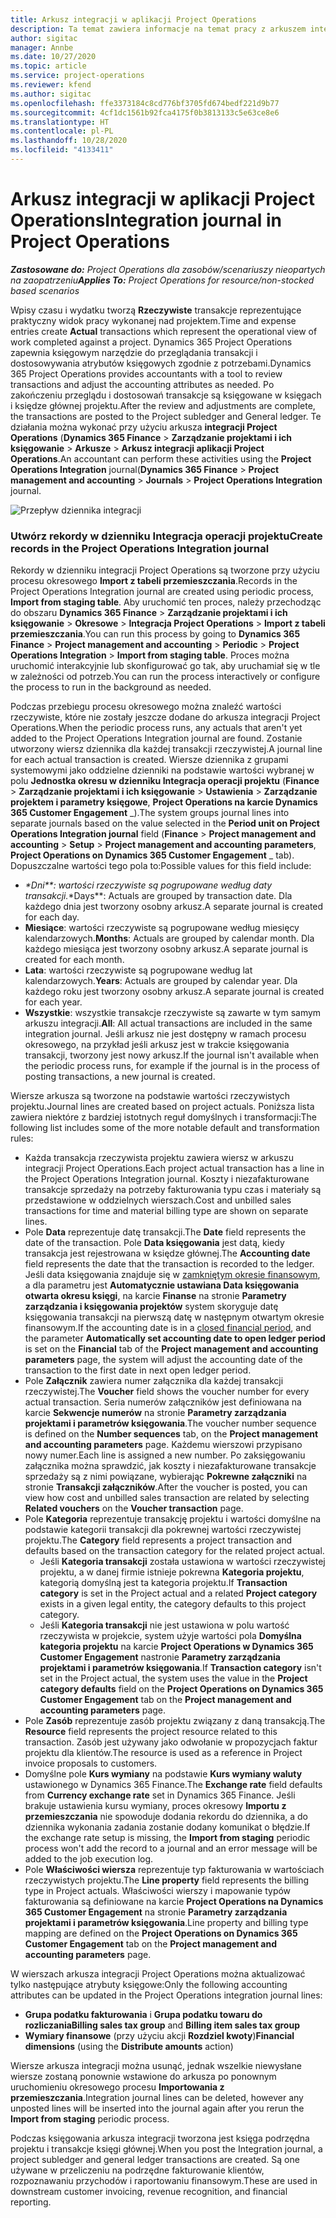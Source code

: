 ```yaml
---
title: Arkusz integracji w aplikacji Project Operations
description: Ta temat zawiera informacje na temat pracy z arkuszem integracji w Project Operations.
author: sigitac
manager: Annbe
ms.date: 10/27/2020
ms.topic: article
ms.service: project-operations
ms.reviewer: kfend
ms.author: sigitac
ms.openlocfilehash: ffe3373184c8cd776bf3705fd674bedf221d9b77
ms.sourcegitcommit: 4cf1dc1561b92fca4175f0b3813133c5e63ce8e6
ms.translationtype: HT
ms.contentlocale: pl-PL
ms.lasthandoff: 10/28/2020
ms.locfileid: "4133411"
---
```

# <a name="integration-journal-in-project-operations"></a><span data-ttu-id="b18c2-103">Arkusz integracji w aplikacji Project Operations</span><span class="sxs-lookup"><span data-stu-id="b18c2-103">Integration journal in Project Operations</span></span>

<span data-ttu-id="b18c2-104">_**Zastosowane do:** Project Operations dla zasobów/scenariuszy nieopartych na zaopatrzeniu_</span><span class="sxs-lookup"><span data-stu-id="b18c2-104">_**Applies To:** Project Operations for resource/non-stocked based scenarios_</span></span>

<span data-ttu-id="b18c2-105">Wpisy czasu i wydatku tworzą **Rzeczywiste** transakcje reprezentujące praktyczny widok pracy wykonanej nad projektem.</span><span class="sxs-lookup"><span data-stu-id="b18c2-105">Time and expense entries create **Actual** transactions which represent the operational view of work completed against a project.</span></span> <span data-ttu-id="b18c2-106">Dynamics 365 Project Operations zapewnia księgowym narzędzie do przeglądania transakcji i dostosowywania atrybutów księgowych zgodnie z potrzebami.</span><span class="sxs-lookup"><span data-stu-id="b18c2-106">Dynamics 365 Project Operations provides accountants with a tool to review transactions and adjust the accounting attributes as needed.</span></span> <span data-ttu-id="b18c2-107">Po zakończeniu przeglądu i dostosowań transakcje są księgowane w księgach i księdze głównej projektu.</span><span class="sxs-lookup"><span data-stu-id="b18c2-107">After the review and adjustments are complete, the transactions are posted to the Project subledger and General ledger.</span></span> <span data-ttu-id="b18c2-108">Te działania można wykonać przy użyciu arkusza **integracji Project Operations** (**Dynamics 365 Finance** > **Zarządzanie projektami i ich księgowanie** > **Arkusze** > **Arkusz integracji aplikacji Project Operations**.</span><span class="sxs-lookup"><span data-stu-id="b18c2-108">An accountant can perform these activities using the **Project Operations Integration** journal(**Dynamics 365 Finance** > **Project management and accounting** > **Journals** > **Project Operations Integration** journal.</span></span>

![Przepływ dziennika integracji](./media/IntegrationJournal.png)

### <a name="create-records-in-the-project-operations-integration-journal"></a><span data-ttu-id="b18c2-110">Utwórz rekordy w dzienniku Integracja operacji projektu</span><span class="sxs-lookup"><span data-stu-id="b18c2-110">Create records in the Project Operations Integration journal</span></span>

<span data-ttu-id="b18c2-111">Rekordy w dzienniku integracji Project Operations są tworzone przy użyciu procesu okresowego **Import z tabeli przemieszczania**.</span><span class="sxs-lookup"><span data-stu-id="b18c2-111">Records in the Project Operations Integration journal are created using periodic process, **Import from staging table**.</span></span> <span data-ttu-id="b18c2-112">Aby uruchomić ten proces, należy przechodząc do obszaru **Dynamics 365 Finance** > **Zarządzanie projektami i ich księgowanie** > **Okresowe** > **Integracja Project Operations** > **Import z tabeli przemieszczania**.</span><span class="sxs-lookup"><span data-stu-id="b18c2-112">You can run this process by going to **Dynamics 365 Finance** > **Project management and accounting** > **Periodic** > **Project Operations Integration** > **Import from staging table**.</span></span> <span data-ttu-id="b18c2-113">Proces można uruchomić interakcyjnie lub skonfigurować go tak, aby uruchamiał się w tle w zależności od potrzeb.</span><span class="sxs-lookup"><span data-stu-id="b18c2-113">You can run the process interactively or configure the process to run in the background as needed.</span></span>

<span data-ttu-id="b18c2-114">Podczas przebiegu procesu okresowego można znaleźć wartości rzeczywiste, które nie zostały jeszcze dodane do arkusza integracji Project Operations.</span><span class="sxs-lookup"><span data-stu-id="b18c2-114">When the periodic process runs, any actuals that aren't yet added to the Project Operations Integration journal are found.</span></span> <span data-ttu-id="b18c2-115">Zostanie utworzony wiersz dziennika dla każdej transakcji rzeczywistej.</span><span class="sxs-lookup"><span data-stu-id="b18c2-115">A journal line for each actual transaction is created.</span></span>
<span data-ttu-id="b18c2-116">Wiersze dziennika z grupami systemowymi jako oddzielne dzienniki na podstawie wartości wybranej w polu **Jednostka okresu w dzienniku Integracja operacji projektu** (**Finance** > **Zarządzanie projektami i ich księgowanie** > **Ustawienia** > **Zarządzanie projektem i parametry księgowe**, **Project Operations na karcie Dynamics 365 Customer Engagement** _).</span><span class="sxs-lookup"><span data-stu-id="b18c2-116">The system groups journal lines into separate journals based on the value selected in the **Period unit on Project Operations Integration journal** field (**Finance** > **Project management and accounting** > **Setup** > **Project management and accounting parameters**, **Project Operations on Dynamics 365 Customer Engagement** _ tab).</span></span> <span data-ttu-id="b18c2-117">Dopuszczalne wartości tego pola to:</span><span class="sxs-lookup"><span data-stu-id="b18c2-117">Possible values for this field include:</span></span>

  - <span data-ttu-id="b18c2-118">_\*Dni\*\*: wartości rzeczywiste są pogrupowane według daty transakcji.</span><span class="sxs-lookup"><span data-stu-id="b18c2-118">_\*Days\*\*: Actuals are grouped by transaction date.</span></span> <span data-ttu-id="b18c2-119">Dla każdego dnia jest tworzony osobny arkusz.</span><span class="sxs-lookup"><span data-stu-id="b18c2-119">A separate journal is created for each day.</span></span>
  - <span data-ttu-id="b18c2-120">**Miesiące**: wartości rzeczywiste są pogrupowane według miesięcy kalendarzowych.</span><span class="sxs-lookup"><span data-stu-id="b18c2-120">**Months**: Actuals are grouped by calendar month.</span></span> <span data-ttu-id="b18c2-121">Dla każdego miesiąca jest tworzony osobny arkusz.</span><span class="sxs-lookup"><span data-stu-id="b18c2-121">A separate journal is created for each month.</span></span>
  - <span data-ttu-id="b18c2-122">**Lata**: wartości rzeczywiste są pogrupowane według lat kalendarzowych.</span><span class="sxs-lookup"><span data-stu-id="b18c2-122">**Years**: Actuals are grouped by calendar year.</span></span> <span data-ttu-id="b18c2-123">Dla każdego roku jest tworzony osobny arkusz.</span><span class="sxs-lookup"><span data-stu-id="b18c2-123">A separate journal is created for each year.</span></span>
  - <span data-ttu-id="b18c2-124">**Wszystkie**: wszystkie transakcje rzeczywiste są zawarte w tym samym arkuszu integracji.</span><span class="sxs-lookup"><span data-stu-id="b18c2-124">**All**: All actual transactions are included in the same integration journal.</span></span> <span data-ttu-id="b18c2-125">Jeśli arkusz nie jest dostępny w ramach procesu okresowego, na przykład jeśli arkusz jest w trakcie księgowania transakcji, tworzony jest nowy arkusz.</span><span class="sxs-lookup"><span data-stu-id="b18c2-125">If the journal isn't available when the periodic process runs, for example if the journal is in the process of posting transactions, a new journal is created.</span></span>

<span data-ttu-id="b18c2-126">Wiersze arkusza są tworzone na podstawie wartości rzeczywistych projektu.</span><span class="sxs-lookup"><span data-stu-id="b18c2-126">Journal lines are created based on project actuals.</span></span> <span data-ttu-id="b18c2-127">Poniższa lista zawiera niektóre z bardziej istotnych reguł domyślnych i transformacji:</span><span class="sxs-lookup"><span data-stu-id="b18c2-127">The following list includes some of the more notable default and transformation rules:</span></span>

  - <span data-ttu-id="b18c2-128">Każda transakcja rzeczywista projektu zawiera wiersz w arkuszu integracji Project Operations.</span><span class="sxs-lookup"><span data-stu-id="b18c2-128">Each project actual transaction has a line in the Project Operations Integration journal.</span></span> <span data-ttu-id="b18c2-129">Koszty i niezafakturowane transakcje sprzedaży na potrzeby fakturowania typu czas i materiały są przedstawione w oddzielnych wierszach.</span><span class="sxs-lookup"><span data-stu-id="b18c2-129">Cost and unbilled sales transactions for time and material billing type are shown on separate lines.</span></span>
  - <span data-ttu-id="b18c2-130">Pole **Data** reprezentuje datę transakcji.</span><span class="sxs-lookup"><span data-stu-id="b18c2-130">The **Date** field represents the date of the transaction.</span></span> <span data-ttu-id="b18c2-131">Pole **Data księgowania** jest datą, kiedy transakcja jest rejestrowana w księdze głównej.</span><span class="sxs-lookup"><span data-stu-id="b18c2-131">The **Accounting date** field represents the date that the transaction is recorded to the ledger.</span></span> <span data-ttu-id="b18c2-132">Jeśli data księgowania znajduje się w [zamkniętym okresie finansowym](https://docs.microsoft.com/dynamics365/finance/general-ledger/close-general-ledger-at-period-end), a dla parametru jest **Automatycznie ustawiana Data księgowania otwarta okresu księgi**, na karcie **Finanse** na stronie **Parametry zarządzania i księgowania projektów** system skoryguje datę księgowania transakcji na pierwszą datę w następnym otwartym okresie finansowym.</span><span class="sxs-lookup"><span data-stu-id="b18c2-132">If the accounting date is in a [closed financial period](https://docs.microsoft.com/dynamics365/finance/general-ledger/close-general-ledger-at-period-end), and the parameter **Automatically set accounting date to open ledger period** is set on the **Financial** tab of the **Project management and accounting parameters** page, the system will adjust the accounting date of the transaction to the first date in next open ledger period.</span></span>
  - <span data-ttu-id="b18c2-133">Pole **Załącznik** zawiera numer załącznika dla każdej transakcji rzeczywistej.</span><span class="sxs-lookup"><span data-stu-id="b18c2-133">The **Voucher** field shows the voucher number for every actual transaction.</span></span> <span data-ttu-id="b18c2-134">Seria numerów załączników jest definiowana na karcie **Sekwencje numerów** na stronie **Parametry zarządzania projektami i parametrów księgowania**.</span><span class="sxs-lookup"><span data-stu-id="b18c2-134">The voucher number sequence is defined on the **Number sequences** tab, on the **Project management and accounting parameters** page.</span></span> <span data-ttu-id="b18c2-135">Każdemu wierszowi przypisano nowy numer.</span><span class="sxs-lookup"><span data-stu-id="b18c2-135">Each line is assigned a new number.</span></span> <span data-ttu-id="b18c2-136">Po zaksięgowaniu załącznika można sprawdzić, jak koszty i niezafakturowane transakcje sprzedaży są z nimi powiązane, wybierając **Pokrewne załączniki** na stronie **Transakcji załączników**.</span><span class="sxs-lookup"><span data-stu-id="b18c2-136">After the voucher is posted, you can view how cost and unbilled sales transaction are related by selecting **Related vouchers** on the **Voucher transaction** page.</span></span>
  - <span data-ttu-id="b18c2-137">Pole **Kategoria** reprezentuje transakcję projektu i wartości domyślne na podstawie kategorii transakcji dla pokrewnej wartości rzeczywistej projektu.</span><span class="sxs-lookup"><span data-stu-id="b18c2-137">The **Category** field represents a project transaction and defaults based on the transaction category for the related project actual.</span></span>
    - <span data-ttu-id="b18c2-138">Jeśli **Kategoria transakcji** została ustawiona w wartości rzeczywistej projektu, a w danej firmie istnieje pokrewna **Kategoria projektu**, kategorią domyślną jest ta kategoria projektu.</span><span class="sxs-lookup"><span data-stu-id="b18c2-138">If **Transaction category** is set in the Project actual and a related **Project category** exists in a given legal entity, the category defaults to this project category.</span></span>
    - <span data-ttu-id="b18c2-139">Jeśli **Kategoria transakcji** nie jest ustawiona w polu wartość rzeczywista w projekcie, system użyje wartości pola **Domyślna kategoria projektu** na karcie **Project Operations w Dynamics 365 Customer Engagement** nastronie **Parametry zarządzania projektami i parametrów księgowania**.</span><span class="sxs-lookup"><span data-stu-id="b18c2-139">If **Transaction category** isn't set in the Project actual, the system uses the value in the **Project category defaults** field on the **Project Operations on Dynamics 365 Customer Engagement** tab on the **Project management and accounting parameters** page.</span></span>
  - <span data-ttu-id="b18c2-140">Pole **Zasób** reprezentuje zasób projektu związany z daną transakcją.</span><span class="sxs-lookup"><span data-stu-id="b18c2-140">The **Resource** field represents the project resource related to this transaction.</span></span> <span data-ttu-id="b18c2-141">Zasób jest używany jako odwołanie w propozycjach faktur projektu dla klientów.</span><span class="sxs-lookup"><span data-stu-id="b18c2-141">The resource is used as a reference in Project invoice proposals to customers.</span></span>
  - <span data-ttu-id="b18c2-142">Domyślne pole **Kurs wymiany** na podstawie **Kurs wymiany waluty** ustawionego w Dynamics 365 Finance.</span><span class="sxs-lookup"><span data-stu-id="b18c2-142">The **Exchange rate** field defaults from **Currency exchange rate** set in Dynamics 365 Finance.</span></span> <span data-ttu-id="b18c2-143">Jeśli brakuje ustawienia kursu wymiany, proces okresowy **Importu z przemieszczania** nie spowoduje dodania rekordu do dziennika, a do dziennika wykonania zadania zostanie dodany komunikat o błędzie.</span><span class="sxs-lookup"><span data-stu-id="b18c2-143">If the exchange rate setup is missing, the **Import from staging** periodic process won't add the record to a journal and an error message will be added to the job execution log.</span></span>
  - <span data-ttu-id="b18c2-144">Pole **Właściwości wiersza** reprezentuje typ fakturowania w wartościach rzeczywistych projektu.</span><span class="sxs-lookup"><span data-stu-id="b18c2-144">The **Line property** field represents the billing type in Project actuals.</span></span> <span data-ttu-id="b18c2-145">Właściwości wierszy i mapowanie typów fakturowania są definiowane na karcie **Project Operations na Dynamics 365 Customer Engagement** na stronie **Parametry zarządzania projektami i parametrów księgowania**.</span><span class="sxs-lookup"><span data-stu-id="b18c2-145">Line property and billing type mapping are defined on the **Project Operations on Dynamics 365 Customer Engagement** tab on the **Project management and accounting parameters** page.</span></span>

<span data-ttu-id="b18c2-146">W wierszach arkusza integracji Project Operations można aktualizować tylko następujące atrybuty księgowe:</span><span class="sxs-lookup"><span data-stu-id="b18c2-146">Only the following accounting attributes can be updated in the Project Operations integration journal lines:</span></span>

- <span data-ttu-id="b18c2-147">**Grupa podatku fakturowania** i **Grupa podatku towaru do rozliczania**</span><span class="sxs-lookup"><span data-stu-id="b18c2-147">**Billing sales tax group** and **Billing item sales tax group**</span></span>
- <span data-ttu-id="b18c2-148">**Wymiary finansowe** (przy użyciu akcji **Rozdziel kwoty**)</span><span class="sxs-lookup"><span data-stu-id="b18c2-148">**Financial dimensions** (using the **Distribute amounts** action)</span></span>

<span data-ttu-id="b18c2-149">Wiersze arkusza integracji można usunąć, jednak wszelkie niewysłane wiersze zostaną ponownie wstawione do arkusza po ponownym uruchomieniu okresowego procesu **Importowania z przemieszczania**.</span><span class="sxs-lookup"><span data-stu-id="b18c2-149">Integration journal lines can be deleted, however any unposted lines will be inserted into the journal again after you rerun the **Import from staging** periodic process.</span></span>

<span data-ttu-id="b18c2-150">Podczas księgowania arkusza integracji tworzona jest księga podrzędna projektu i transakcje księgi głównej.</span><span class="sxs-lookup"><span data-stu-id="b18c2-150">When you post the Integration journal, a project subledger and general ledger transactions are created.</span></span> <span data-ttu-id="b18c2-151">Są one używane w przeliczeniu na podrzędne fakturowanie klientów, rozpoznawaniu przychodów i raportowaniu finansowym.</span><span class="sxs-lookup"><span data-stu-id="b18c2-151">These are used in downstream customer invoicing, revenue recognition, and financial reporting.</span></span>
